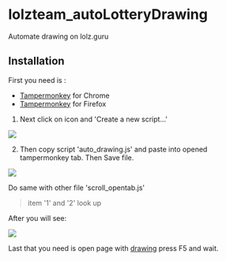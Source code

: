 # lolzteam_autoLotteryDrawing
Automate drawing on lolz.guru

## Installation
First you need is :
- [Tampermonkey](https://chrome.google.com/webstore/detail/tampermonkey/dhdgffkkebhmkfjojejmpbldmpobfkfo) for Chrome
- [Tampermonkey](https://addons.mozilla.org/ru/firefox/addon/tampermonkey/) for Firefox



1) Next click on icon and 'Create a new script...'

<img src="https://i.imgur.com/isvTZXc.png">

2) Then copy script 'auto_drawing.js' and paste into opened tampermonkey tab. Then Save file.  

<img src="https://i.imgur.com/qpNaODu.png">

Do same with other file 'scroll_opentab.js' 
> item '1' and '2' look up

After you will see: 

<img src="https://i.imgur.com/7jwp7nL.png">

Last that you need is open page with [drawing](https://lolz.guru/forums/contests/) press F5 and wait.






